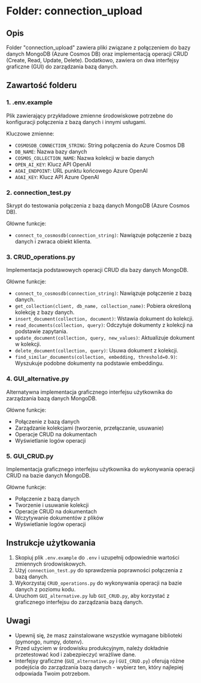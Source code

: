 # Folder: connection_upload

## Opis
Folder "connection_upload" zawiera pliki związane z połączeniem do bazy danych MongoDB (Azure Cosmos DB) oraz implementacją operacji CRUD (Create, Read, Update, Delete). Dodatkowo, zawiera on dwa interfejsy graficzne (GUI) do zarządzania bazą danych.

## Zawartość folderu

### 1. .env.example
Plik zawierający przykładowe zmienne środowiskowe potrzebne do konfiguracji połączenia z bazą danych i innymi usługami.

Kluczowe zmienne:
- `COSMOSDB_CONNECTION_STRING`: String połączenia do Azure Cosmos DB
- `DB_NAME`: Nazwa bazy danych
- `COSMOS_COLLECTION_NAME`: Nazwa kolekcji w bazie danych
- `OPEN_AI_KEY`: Klucz API OpenAI
- `AOAI_ENDPOINT`: URL punktu końcowego Azure OpenAI
- `AOAI_KEY`: Klucz API Azure OpenAI

### 2. connection_test.py
Skrypt do testowania połączenia z bazą danych MongoDB (Azure Cosmos DB).

Główne funkcje:
- `connect_to_cosmosdb(connection_string)`: Nawiązuje połączenie z bazą danych i zwraca obiekt klienta.

### 3. CRUD_operations.py
Implementacja podstawowych operacji CRUD dla bazy danych MongoDB.

Główne funkcje:
- `connect_to_cosmosdb(connection_string)`: Nawiązuje połączenie z bazą danych.
- `get_collection(client, db_name, collection_name)`: Pobiera określoną kolekcję z bazy danych.
- `insert_document(collection, document)`: Wstawia dokument do kolekcji.
- `read_documents(collection, query)`: Odczytuje dokumenty z kolekcji na podstawie zapytania.
- `update_document(collection, query, new_values)`: Aktualizuje dokument w kolekcji.
- `delete_document(collection, query)`: Usuwa dokument z kolekcji.
- `find_similar_documents(collection, embedding, threshold=0.9)`: Wyszukuje podobne dokumenty na podstawie embeddingu.

### 4. GUI_alternative.py
Alternatywna implementacja graficznego interfejsu użytkownika do zarządzania bazą danych MongoDB.

Główne funkcje:
- Połączenie z bazą danych
- Zarządzanie kolekcjami (tworzenie, przełączanie, usuwanie)
- Operacje CRUD na dokumentach
- Wyświetlanie logów operacji

### 5. GUI_CRUD.py
Implementacja graficznego interfejsu użytkownika do wykonywania operacji CRUD na bazie danych MongoDB.

Główne funkcje:
- Połączenie z bazą danych
- Tworzenie i usuwanie kolekcji
- Operacje CRUD na dokumentach
- Wczytywanie dokumentów z plików
- Wyświetlanie logów operacji

## Instrukcje użytkowania

1. Skopiuj plik `.env.example` do `.env` i uzupełnij odpowiednie wartości zmiennych środowiskowych.
2. Użyj `connection_test.py` do sprawdzenia poprawności połączenia z bazą danych.
3. Wykorzystaj `CRUD_operations.py` do wykonywania operacji na bazie danych z poziomu kodu.
4. Uruchom `GUI_alternative.py` lub `GUI_CRUD.py`, aby korzystać z graficznego interfejsu do zarządzania bazą danych.

## Uwagi

- Upewnij się, że masz zainstalowane wszystkie wymagane biblioteki (pymongo, numpy, dotenv).
- Przed użyciem w środowisku produkcyjnym, należy dokładnie przetestować kod i zabezpieczyć wrażliwe dane.
- Interfejsy graficzne (`GUI_alternative.py` i `GUI_CRUD.py`) oferują różne podejścia do zarządzania bazą danych - wybierz ten, który najlepiej odpowiada Twoim potrzebom.